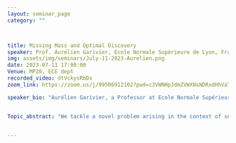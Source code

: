 ```yaml
---
layout: seminar_page
category: ""



title: Missing Mass and Optimal Discovery
speaker: Prof. Aurélien Garivier, Ecole Normale Supérieure de Lyon, France
img: assets/img/seminars/July-11-2023-Aurelien.png
date: 2023-07-11 17:00:00 
Venue: MP20, ECE dept
recorded_video: dtVckysRbDs
zoom_link: https://zoom.us/j/99506912102?pwd=c3VWNHpJdmZVWXNsNDRxdHhVaTBuZz09

speaker_bio: "Aurélien Garivier, a Professor at Ecole Normale Supérieure de Lyon in France, works in the realm of stochastic and statistical modeling, approaching the subject from diverse perspectives. With a Ph.D. in Information Theory, his research has primarily focused on Machine Learning, with a particular emphasis on reinforcement learning. Garivier's most influential contributions pertain to the field of bandit models. His research interests extend beyond this domain and encompass Markov models, perfect simulation, and the optimization of stochastic functions, among others. Notably, he has recently delved into the areas of differential privacy and risk-aware reinforcement learning. "


Topic_abstract: "We tackle a novel problem arising in the context of security analysis in power systems, which we refer to as 'optimal discovery with probabilistic expert advice.' To address this challenge, we propose an algorithm that leverages the optimistic paradigm and utilizes the Good-Turing missing mass estimator. Through rigorous analysis, we establish two distinct regret bounds to evaluate the performance of this algorithm, imposing only weak assumptions on the probabilistic experts. Furthermore, by imposing more stringent assumptions, we demonstrate a macroscopic optimality result by comparing the algorithm against both an oracle strategy and uniform sampling. To support our theoretical findings, we supplement our study with numerical experiments, which provide concrete illustrations of the algorithm's performance and its alignment with the established theoretical framework."


---
```



